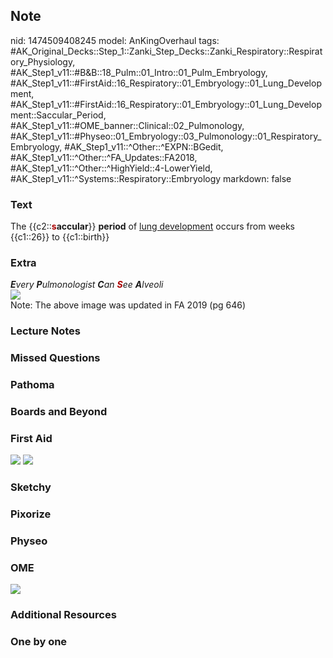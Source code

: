 ## Note
nid: 1474509408245
model: AnKingOverhaul
tags: #AK_Original_Decks::Step_1::Zanki_Step_Decks::Zanki_Respiratory::Respiratory_Physiology, #AK_Step1_v11::#B&B::18_Pulm::01_Intro::01_Pulm_Embryology, #AK_Step1_v11::#FirstAid::16_Respiratory::01_Embryology::01_Lung_Development, #AK_Step1_v11::#FirstAid::16_Respiratory::01_Embryology::01_Lung_Development::Saccular_Period, #AK_Step1_v11::#OME_banner::Clinical::02_Pulmonology, #AK_Step1_v11::#Physeo::01_Embryology::03_Pulmonology::01_Respiratory_Embryology, #AK_Step1_v11::^Other::^EXPN::BGedit, #AK_Step1_v11::^Other::^FA_Updates::FA2018, #AK_Step1_v11::^Other::^HighYield::4-LowerYield, #AK_Step1_v11::^Systems::Respiratory::Embryology
markdown: false

### Text
<div>
  The {{c2::<font color="#AA0000"><b>s</b></font><b>accular</b>}}
  <b>period</b> of <u>lung development</u> occurs from weeks
  {{c1::26}} to {{c1::birth}}
</div>

### Extra
<div>
  <div>
    <div>
      <i><b>E</b>very <b>P</b>ulmonologist <b>C</b>an
      <b><font color="#AA0000">S</font></b>ee <b>A</b>lveoli</i>
    </div>
  </div>
  <div>
    <i><img src="Messages%20Image(1680969394).jpeg"></i>
  </div>
</div>Note: The above image was updated in FA 2019 (pg 646)

### Lecture Notes


### Missed Questions


### Pathoma


### Boards and Beyond


### First Aid
<img src="tmpmfHMRz.png"> <img src="tmpSBj_5W.png">

### Sketchy


### Pixorize


### Physeo


### OME
<div class="ome-widget">
  <a href=
  "https://onlinemeded.org/spa/pulmonology?ref=anki"><img src=
  "_OME_AnkiFlashcards_Topic_5.png"></a>
</div>

### Additional Resources


### One by one


